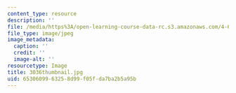 ```yaml
---
content_type: resource
description: ''
file: /media/https%3A/open-learning-course-data-rc.s3.amazonaws.com/4-614-religious-architecture-and-islamic-cultures-fall-2002/6530609963258d99f05fda7ba2b5a95b_3036thumbnail.jpg
file_type: image/jpeg
image_metadata:
  caption: ''
  credit: ''
  image-alt: ''
resourcetype: Image
title: 3036thumbnail.jpg
uid: 65306099-6325-8d99-f05f-da7ba2b5a95b
---
```

